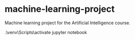 # machine-learning-project

Machine learning project for the Artificial Intelligence course.

.\venv\Scripts\activate
jupyter notebook
